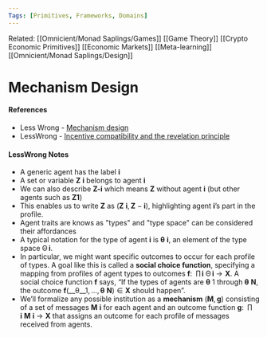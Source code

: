 ```yaml
---
Tags: [Primitives, Frameworks, Domains]
---
```

Related: [[Omnicient/Monad Saplings/Games]] [[Game Theory]] [[Crypto Economic Primitives]] [[Economic Markets]] [[Meta-learning]] [[Omnicient/Monad Saplings/Design]]
# Mechanism Design
#### References
- Less Wrong - [Mechanism design](https://www.lesswrong.com/s/Yh4YsGDD9WYiZqRnf/p/xTvdaCwaeZnePMuX5#fn1)
- LessWrong - [Incentive compatibility and the revelation principle](https://www.lesswrong.com/posts/N4gDA5HPpGC4mbTEZ/incentive-compatibility-and-the-revelation-principle)

#### LessWrong Notes
- A generic agent has the label __i__
- A set or variable __Z__ __i__ belongs to agent __i__
- We can also describe __Z-i__ which means __Z__ without agent __i__ (but other agents such as __Z1__)
- This enables us to write __Z__ as (__Z__ __i__, __Z__ − __i__), highlighting agent __i__’s part in the profile.
- Agent traits are knows as "types" and "type space" can be considered their affordances
- A typical notation for the type of agent __i__ is __θ__ __i__, an element of the type space Θ __i__.
- In particular, we might want specific outcomes to occur for each profile of types. A goal like this is called a __social choice function__, specifying a mapping from profiles of agent types to outcomes __f__:  ∏ __i__ Θ __i__ → __X__. A social choice function __f__ says, “If the types of agents are __θ__ 1 through __θ__ __N__, the outcome __f__(__θ__1, …, __θ__ __N__) ∈ __X__ should happen”.
- We’ll formalize any possible institution as a __mechanism__ (__M__, __g__) consisting of a set of messages __M__ __i__ for each agent and an outcome function __g__:  ∏ __i__ __M__ __i__ → __X__ that assigns an outcome for each profile of messages received from agents.
